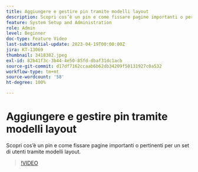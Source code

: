 ```yaml
---
title: Aggiungere e gestire pin tramite modelli layout
description: Scopri cos’è un pin e come fissare pagine importanti o pertinenti per un set di utenti tramite modelli layout.
feature: System Setup and Administration
role: Admin
level: Beginner
doc-type: Feature Video
last-substantial-update: 2023-04-19T00:00:00Z
jira: KT-13069
thumbnail: 3418382.jpeg
exl-id: 82b41f3c-3b44-4e50-85fd-dbaf31dc1acb
source-git-commit: d17df7162ccaab6b62db34209f50131927c0a532
workflow-type: tm+mt
source-wordcount: '58'
ht-degree: 100%

---
```


# Aggiungere e gestire pin tramite modelli layout

Scopri cos’è un pin e come fissare pagine importanti o pertinenti per un set di utenti tramite modelli layout.

>[!VIDEO](https://video.tv.adobe.com/v/3422808/?quality=12&learn=on&enablevpops&captions=ita)
